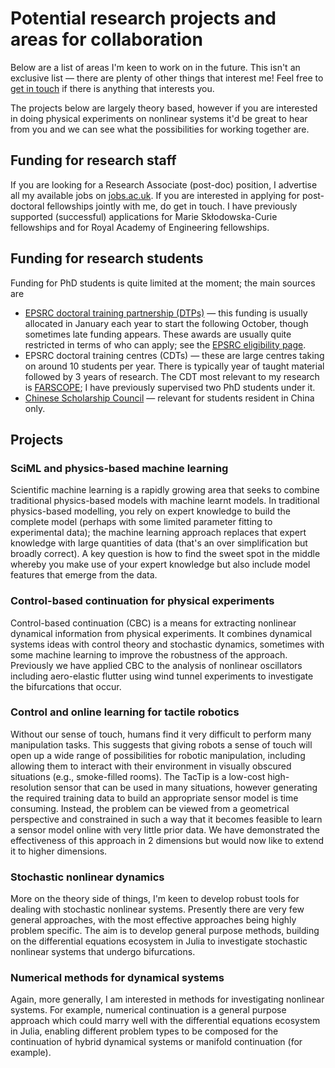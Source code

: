 # Potential research projects and areas for collaboration

Below are a list of areas I'm keen to work on in the future. This isn't an exclusive list &mdash; there are plenty of other things that interest me! Feel free to [get in touch](/) if there is anything that interests you.

The projects below are largely theory based, however if you are interested in doing physical experiments on nonlinear systems it'd be great to hear from you and we can see what the possibilities for working together are.

## Funding for research staff

If you are looking for a Research Associate (post-doc) position, I advertise all my available jobs on [jobs.ac.uk](https://www.jobs.ac.uk/). If you are interested in applying for post-doctoral fellowships jointly with me, do get in touch. I have previously supported (successful) applications for Marie Skłodowska-Curie fellowships and for Royal Academy of Engineering fellowships.

## Funding for research students

Funding for PhD students is quite limited at the moment; the main sources are

* [EPSRC doctoral training partnership (DTPs)](https://epsrc.ukri.org/skills/students/dta/) &mdash; this funding is usually allocated in January each year to start the following October, though sometimes late funding appears. These awards are usually quite restricted in terms of who can apply; see the [EPSRC eligibility page](https://epsrc.ukri.org/skills/students/guidance-on-epsrc-studentships/eligibility/).
* EPSRC doctoral training centres (CDTs) &mdash; these are large centres taking on around 10 students per year. There is typically year of taught material followed by 3 years of research. The CDT most relevant to my research is [FARSCOPE](https://www.farscope.bris.ac.uk/); I have previously supervised two PhD students under it.
* [Chinese Scholarship Council](http://www.bristol.ac.uk/fees-funding/awards/china-scholarship-council/) &mdash; relevant for students resident in China only.

## Projects

### SciML and physics-based machine learning

Scientific machine learning is a rapidly growing area that seeks to combine traditional physics-based models with machine learnt models. In traditional physics-based modelling, you rely on expert knowledge to build the complete model (perhaps with some limited parameter fitting to experimental data); the machine learning approach replaces that expert knowledge with large quantities of data (that's an over simplification but broadly correct). A key question is how to find the sweet spot in the middle whereby you make use of your expert knowledge but also include model features that emerge from the data.

### Control-based continuation for physical experiments

Control-based continuation (CBC) is a means for extracting nonlinear dynamical information from physical experiments. It combines dynamical systems ideas with control theory and stochastic dynamics, sometimes with some machine learning to improve the robustness of the approach. Previously we have applied CBC to the analysis of nonlinear oscillators including aero-elastic flutter using wind tunnel experiments to investigate the bifurcations that occur.

### Control and online learning for tactile robotics

Without our sense of touch, humans find it very difficult to perform many manipulation tasks. This suggests that giving robots a sense of touch will open up a wide range of possibilities for robotic manipulation, including allowing them to interact with their environment in visually obscured situations (e.g., smoke-filled rooms). The TacTip is a low-cost high-resolution sensor that can be used in many situations, however generating the required training data to build an appropriate sensor model is time consuming. Instead, the problem can be viewed from a geometrical perspective and constrained in such a way that it becomes feasible to learn a sensor model online with very little prior data. We have demonstrated the effectiveness of this approach in 2 dimensions but would now like to extend it to higher dimensions.

### Stochastic nonlinear dynamics

More on the theory side of things, I'm keen to develop robust tools for dealing with stochastic nonlinear systems. Presently there are very few general approaches, with the most effective approaches being highly problem specific. The aim is to develop general purpose methods, building on the differential equations ecosystem in Julia to investigate stochastic nonlinear systems that undergo bifurcations.

### Numerical methods for dynamical systems

Again, more generally, I am interested in methods for investigating nonlinear systems. For example, numerical continuation is a general purpose approach which could marry well with the differential equations ecosystem in Julia, enabling different problem types to be composed for the continuation of hybrid dynamical systems or manifold continuation (for example). 